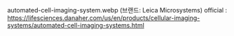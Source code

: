 automated-cell-imaging-system.webp (브랜드: Leica Microsystems) official : https://lifesciences.danaher.com/us/en/products/cellular-imaging-systems/automated-cell-imaging-systems.html
